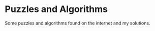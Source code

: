 # Puzzles and Algorithms

Some puzzles and algorithms found on the internet and my solutions.















